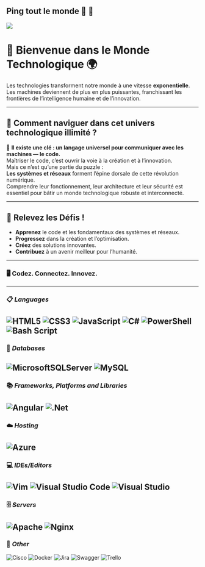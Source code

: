 ## Ping tout le monde 📨 👋

 

<img align="center" src="https://github.com/user-attachments/assets/86a05c7b-4d7b-47c2-993a-850c01bd7200" >


 # 🌟 Bienvenue dans le Monde Technologique 🌍

Les technologies transforment notre monde à une vitesse **exponentielle**.  
Les machines deviennent de plus en plus puissantes, franchissant les frontières de l’intelligence humaine et de l’innovation.  

---

## 🎯 Comment naviguer dans cet univers technologique illimité ?

🔑 **Il existe une clé : un langage universel pour communiquer avec les machines — le code.**  
Maîtriser le code, c’est ouvrir la voie à la création et à l’innovation.  
Mais ce n’est qu’une partie du puzzle :  
**Les systèmes et réseaux** forment l’épine dorsale de cette révolution numérique.  
Comprendre leur fonctionnement, leur architecture et leur sécurité est essentiel pour bâtir un monde technologique robuste et interconnecté.  

---

## 🚀 Relevez les Défis !

- **Apprenez** le code et les fondamentaux des systèmes et réseaux.  
- **Progressez** dans la création et l’optimisation.  
- **Créez** des solutions innovantes.  
- **Contribuez** à un avenir meilleur pour l’humanité.

---

### 🖥️ **Codez. Connectez. Innovez.**
---
### 📋 *Languages*

![HTML5](https://img.shields.io/badge/html5-%23E34F26.svg?style=for-the-badge&logo=html5&logoColor=white) 	![CSS3](https://img.shields.io/badge/css3-%231572B6.svg?style=for-the-badge&logo=css3&logoColor=white) ![JavaScript](https://img.shields.io/badge/javascript-%23323330.svg?style=for-the-badge&logo=javascript&logoColor=%23F7DF1E) ![C#](https://img.shields.io/badge/c%23-%23239120.svg?style=for-the-badge&logo=csharp&logoColor=white)  ![PowerShell](https://img.shields.io/badge/PowerShell-%235391FE.svg?style=for-the-badge&logo=powershell&logoColor=white) ![Bash Script](https://img.shields.io/badge/bash_script-%23121011.svg?style=for-the-badge&logo=gnu-bash&logoColor=white)
---
### 💾 *Databases*
![MicrosoftSQLServer](https://img.shields.io/badge/Microsoft%20SQL%20Server-CC2927?style=for-the-badge&logo=microsoft%20sql%20server&logoColor=white) ![MySQL](https://img.shields.io/badge/mysql-4479A1.svg?style=for-the-badge&logo=mysql&logoColor=white)
---
### 📚 *Frameworks, Platforms and Libraries*
![Angular](https://img.shields.io/badge/angular-%23DD0031.svg?style=for-the-badge&logo=angular&logoColor=white) ![.Net](https://img.shields.io/badge/.NET-5C2D91?style=for-the-badge&logo=.net&logoColor=white)
---
### ☁️ *Hosting*
![Azure](https://img.shields.io/badge/azure-%230072C6.svg?style=for-the-badge&logo=microsoftazure&logoColor=white)
---
### 💻 *IDEs/Editors*
![Vim](https://img.shields.io/badge/VIM-%2311AB00.svg?style=for-the-badge&logo=vim&logoColor=white) ![Visual Studio Code](https://img.shields.io/badge/Visual%20Studio%20Code-0078d7.svg?style=for-the-badge&logo=visual-studio-code&logoColor=white) ![Visual Studio](https://img.shields.io/badge/Visual%20Studio-5C2D91.svg?style=for-the-badge&logo=visual-studio&logoColor=white)
---
### 🗄️ *Servers*
![Apache](https://img.shields.io/badge/apache-%23D42029.svg?style=for-the-badge&logo=apache&logoColor=white) ![Nginx](https://img.shields.io/badge/nginx-%23009639.svg?style=for-the-badge&logo=nginx&logoColor=white)
---
### 🥅 *Other*
![Cisco](https://img.shields.io/badge/cisco-%23049fd9.svg?style=for-the-badge&logo=cisco&logoColor=black) ![Docker](https://img.shields.io/badge/docker-%230db7ed.svg?style=for-the-badge&logo=docker&logoColor=white) ![Jira](https://img.shields.io/badge/jira-%230A0FFF.svg?style=for-the-badge&logo=jira&logoColor=white) ![Swagger](https://img.shields.io/badge/-Swagger-%23Clojure?style=for-the-badge&logo=swagger&logoColor=white) ![Trello](https://img.shields.io/badge/Trello-%23026AA7.svg?style=for-the-badge&logo=Trello&logoColor=white)



<!--
**meh-ka/meh-ka** is a ✨ _special_ ✨ repository because its `README.md` (this file) appears on your GitHub profile.

Here are some ideas to get you started:

- 🔭 I’m currently working on ...
- 🌱 I’m currently learning ...
- 👯 I’m looking to collaborate on ...
- 🤔 I’m looking for help with ...
- 💬 Ask me about ...
- 📫 How to reach me: ...
- 😄 Pronouns: ...
- ⚡ Fun fact: ...
-->
